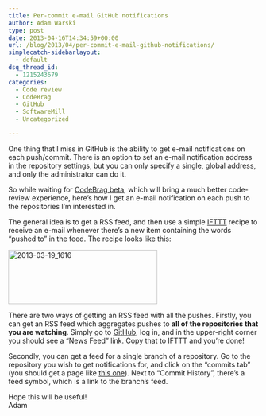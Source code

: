 ```yaml
---
title: Per-commit e-mail GitHub notifications
author: Adam Warski
type: post
date: 2013-04-16T14:34:59+00:00
url: /blog/2013/04/per-commit-e-mail-github-notifications/
simplecatch-sidebarlayout:
  - default
dsq_thread_id:
  - 1215243679
categories:
  - Code review
  - CodeBrag
  - GitHub
  - SoftwareMill
  - Uncategorized

---
```

One thing that I miss in GitHub is the ability to get e-mail notifications on each push/commit. There is an option to set an e-mail notification address in the repository settings, but you can only specify a single, global address, and only the administrator can do it.

So while waiting for [CodeBrag beta][1], which will bring a much better code-review experience, here&#8217;s how I get an e-mail notification on each push to the repositories I&#8217;m interested in. 

The general idea is to get a RSS feed, and then use a simple [IFTTT][2] recipe to receive an e-mail whenever there&#8217;s a new item containing the words &#8220;pushed to&#8221; in the feed. The recipe looks like this:

[<img loading="lazy" decoding="async" src="http://www.warski.org/blog/wp-content/uploads/2013/03/2013-03-19_1616-300x109.png" alt="2013-03-19_1616" width="300" height="109" class="aligncenter size-medium wp-image-932" srcset="https://www.warski.org/blog/wp-content/uploads/2013/03/2013-03-19_1616-300x109.png 300w, https://www.warski.org/blog/wp-content/uploads/2013/03/2013-03-19_1616-1024x374.png 1024w, https://www.warski.org/blog/wp-content/uploads/2013/03/2013-03-19_1616-210x76.png 210w, https://www.warski.org/blog/wp-content/uploads/2013/03/2013-03-19_1616.png 1296w" sizes="(max-width: 300px) 100vw, 300px" />][3]

There are two ways of getting an RSS feed with all the pushes. Firstly, you can get an RSS feed which aggregates pushes to **all of the repositories that you are watching**. Simply go to [GitHub][4], log in, and in the upper-right corner you should see a &#8220;News Feed&#8221; link. Copy that to IFTTT and you&#8217;re done!

Secondly, you can get a feed for a single branch of a repository. Go to the repository you wish to get notifications for, and click on the &#8220;commits tab&#8221; (you should get a page like [this one][5]). Next to &#8220;Commit History&#8221;, there&#8217;s a feed symbol, which is a link to the branch&#8217;s feed.

Hope this will be useful!  
Adam

 [1]: http://www.codebrag.com/
 [2]: https://ifttt.com
 [3]: http://www.warski.org/blog/wp-content/uploads/2013/03/2013-03-19_1616.png
 [4]: https://github.com/
 [5]: https://github.com/adamw/veripacks/commits/master
